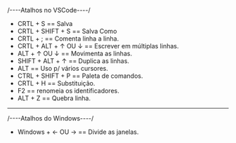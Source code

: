 /----Atalhos no VSCode----/

* CRTL + S == Salva
* CRTL + SHIFT + S == Salva Como
* CRTL + ; == Comenta linha a linha.
* CRTL + ALT + ↑ OU ↓ == Escrever em múltiplas linhas.
* ALT  + ↑ OU ↓ == Movimenta as linhas.
* SHIFT + ALT + ↑ == Duplica as linhas.
* ALT == Uso p/ vários cursores.
* CTRL + SHIFT + P == Paleta de comandos.
* CRTL + H == Substituição.
* F2 == renomeia os identificadores.
* ALT + Z == Quebra linha.
___________________________
/----Atalhos do Windows----/

* Windows + ← OU → == Divide as janelas.
